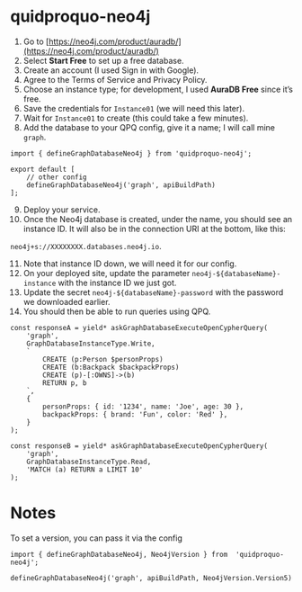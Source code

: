# quidproquo-neo4j

1. Go to [https://neo4j.com/product/auradb/](https://neo4j.com/product/auradb/)
2. Select **Start Free** to set up a free database.
3. Create an account (I used Sign in with Google).
4. Agree to the Terms of Service and Privacy Policy.
5. Choose an instance type; for development, I used **AuraDB Free** since it’s free.
6. Save the credentials for `Instance01` (we will need this later).
7. Wait for `Instance01` to create (this could take a few minutes).
8. Add the database to your QPQ config, give it a name; I will call mine `graph`.

```
import { defineGraphDatabaseNeo4j } from 'quidproquo-neo4j';

export default [
    // other config
    defineGraphDatabaseNeo4j('graph', apiBuildPath)
];
```

9. Deploy your service.
10. Once the Neo4j database is created, under the name, you should see an instance ID. It will also be in the connection URI at the bottom, like this:

`neo4j+s://XXXXXXXX.databases.neo4j.io`.

11. Note that instance ID down, we will need it for our config.
12. On your deployed site, update the parameter `neo4j-${databaseName}-instance` with the instance ID we just got.
13. Update the secret `neo4j-${databaseName}-password` with the password we downloaded earlier.
14. You should then be able to run queries using QPQ.

```
const responseA = yield* askGraphDatabaseExecuteOpenCypherQuery(
    'graph',
    GraphDatabaseInstanceType.Write,
    `
        CREATE (p:Person $personProps)
        CREATE (b:Backpack $backpackProps)
        CREATE (p)-[:OWNS]->(b)
        RETURN p, b
    `,
    {
        personProps: { id: '1234', name: 'Joe', age: 30 },
        backpackProps: { brand: 'Fun', color: 'Red' },
    }
);

const responseB = yield* askGraphDatabaseExecuteOpenCypherQuery(
    'graph',
    GraphDatabaseInstanceType.Read,
    'MATCH (a) RETURN a LIMIT 10'
);
```

# Notes

To set a version, you can pass it via the config

```
import { defineGraphDatabaseNeo4j, Neo4jVersion } from  'quidproquo-neo4j';

defineGraphDatabaseNeo4j('graph', apiBuildPath, Neo4jVersion.Version5)
```
